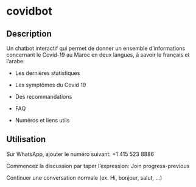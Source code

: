 # covidbot

## Description

Un chatbot interactif qui permet de donner un ensemble d’informations concernant le Covid-19 au Maroc en deux langues, à savoir le français et l’arabe:

- Les dernières statistiques 

- Les symptômes du Covid 19

- Des recommandations 

- FAQ

- Numéros et liens utils

## Utilisation

Sur WhatsApp, ajouter le numéro suivant:
+1 415 523 8886

Commencez la discussion par taper l’expression:
Join progress-previous

Continuer une conversation normale (ex. Hi, bonjour, salut, …)
